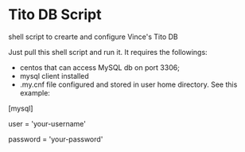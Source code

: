 # Tito DB Script
shell script to crearte and configure Vince's Tito DB

Just pull this shell script and run it. It requires the followings:
 - centos that can access MySQL db on port 3306;
 - mysql client installed
 - .my.cnf file configured and stored in user home directory. See this example:

 
\[mysql\]

user = 'your-username'

password = 'your-password'
